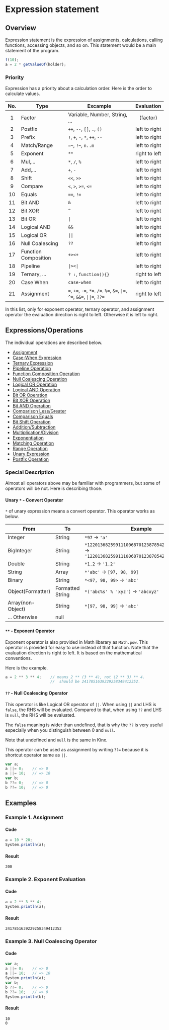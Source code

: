 # Expression statement

## Overview

Expression statement is the expression of assignments, calculations, calling functions, accessing objects, and so on.
This statement would be a main statement of the program.

```javascript
f(10);
a = 2 * getValueOf(holder);
```

### Priority

Expression has a priority about a calculation order.
Here is the order to calculate values.

|  No.  |         Type         |                                                   Excample                                                    |  Evaluation   |
| :---: | -------------------- | ------------------------------------------------------------------------------------------------------------- | :-----------: |
|   1   | Factor               | Variable, Number, String, ...                                                                                 |   (factor)    |
|   2   | Postfix              | `++`, `--`, `[]`, `.`, `()`                                                                                   | left to right |
|   3   | Prefix               | `!`, `+`, `-`, `*`, `++`, `--`                                                                                | left to right |
|   4   | Match/Range          | `=~`, `!~`, `n..m`                                                                                            | left to right |
|   5   | Exponent             | `**`                                                                                                          | right to left |
|   6   | Mul,...              | `*`, `/`, `%`                                                                                                 | left to right |
|   7   | Add,...              | `+`, `-`                                                                                                      | left to right |
|   8   | Shift                | `<<`, `>>`                                                                                                    | left to right |
|   9   | Compare              | `<`, `>`, `>=`, `<=`                                                                                          | left to right |
|  10   | Equals               | `==`, `!=`                                                                                                    | left to right |
|  11   | Bit AND              | `&`                                                                                                           | left to right |
|  12   | Bit XOR              | `^`                                                                                                           | left to right |
|  13   | Bit OR               | <code>&#124;</code>                                                                                           | left to right |
|  14   | Logical AND          | `&&`                                                                                                          | left to right |
|  15   | Logical OR           | <code>&#124;&#124;</code>                                                                                     | left to right |
|  16   | Null Coalescing      | `??`                                                                                                          | left to right |
|  17   | Function Composition | <code>+&gt;</code><code>&lt;+</code>                                                                          | left to right |
|  18   | Pipeline             | <code>&#124;&gt;</code><code>&lt;&#124;</code>                                                                | left to right |
|  19   | Ternary, ...         | ` ? : `, `function(){}`                                                                                       | right to left |
|  20   | Case When            | `case-when`                                                                                                   | left to right |
|  21   | Assignment           | `=`, `+=`, `-=`, `*=`. `/=`. `%=`, `&=`, <code>&#124;=</code>, `^=`, `&&=`, <code>&#124;&#124;=</code>, `??=` | right to left |

In this list, only for exponent operator, ternary operator, and assignment operator the evaluation direction is right to left.
Otherwise it is left to right.

## Expressions/Operations

The individual operations are described below.

*   [Assignment](expression/assign.md)
*   [Case-When Expression](expression/case_when.md)
*   [Ternary Expression](expression/ternary.md)
*   [Pipeline Operation](expression/pipeline.md)
*   [Function Composition Operation](expression/function_composition.md)
*   [Null Coalescing Operation](expression/null_coalescing.md)
*   [Logical OR Operation](expression/logical_or.md)
*   [Logical AND Operation](expression/logical_and.md)
*   [Bit OR Operation](expression/bit_or.md)
*   [Bit XOR Operation](expression/bit_xor.md)
*   [Bit AND Operation](expression/bit_and.md)
*   [Comparison Less/Greater](expression/comparison.md)
*   [Comparison Equals](expression/equals.md)
*   [Bit Shift Operation](expression/bit_shift.md)
*   [Addition/Subtraction](expression/add_sub.md)
*   [Multiplication/Division](expression/mul_div.md)
*   [Exponentiation](expression/exponent.md)
*   [Matching Operation](expression/matching.md)
*   [Range Operation](expression/range.md)
*   [Unary Expression](expression/unary.md)
*   [Postfix Operation](expression/postfix.md)

### Special Description

Almost all operators above may be familiar with programmers, but some of operators will be not.
Here is describing those.

#### Unary `*` - Convert Operator

`*` of unary expression means a convert operator.
This operator works as below.

|       From        |        To        |                                             Example                                             |
| ----------------- | ---------------- | ----------------------------------------------------------------------------------------------- |
| Integer           | String           | `*97` -> `'a'`                                                                                  |
| BigInteger        | String           | `*122013682599111006870123878542304692625357` -> `'122013682599111006870123878542304692625357'` |
| Double            | String           | `*1.2` -> `'1.2'`                                                                               |
| String            | Array            | `*'abc'` -> `[97, 98, 99]`                                                                      |
| Binary            | String           | `*<97, 98, 99>` -> `'abc'`                                                                      |
| Object(Formatter) | Formatted String | `*('abc%s' % 'xyz')` -> `'abcxyz'`                                                              |
| Array(non-Object) | String           | `*[97, 98, 99]` -> `'abc'`                                                                      |
| ... Otherwise     | null             |                                                                                                 |

#### `**` - Exponent Operator

Exponent operator is also provided in Math libarary as `Math.pow`.
This operator is provided for easy to use instead of that function.
Note that the evaluation direction is right to left.
It is based on the mathematical conventions.

Here is the example.

```javascript
a = 2 ** 3 ** 4;    // means 2 ** (3 ** 4), not (2 ** 3) ** 4.
                    //  should be 2417851639229258349412352.
```

#### `??` - Null Coalescing Operator

This operator is like Logical OR operator of `||`.
When using `||` and LHS is `false`, the RHS will be evaluated.
Compared to that, when using `??` and LHS is `null`, the RHS will be evaluated.

The `false` meaning is wider than undefined,
that is why the `??` is very useful especially when you distinguish between 0 and `null`.

Note that undefined and `null` is the same in Kinx.

This operator can be used as assignment by writing `??=` because it is shortcut operator same as `||`.

```javascript
var a;
a ||= 0;    // => 0
a ||= 10;   // => 10
var b;
b ??= 0;    // => 0
b ??= 10;   // => 0
```

## Examples

### Example 1. Assignment

#### Code

```javascript
a = 10 * 20;
System.println(a);
```

#### Result

```
200
```

### Example 2. Exponent Evaluation

#### Code

```javascript
a = 2 ** 3 ** 4;
System.println(a);
```

#### Result

```
2417851639229258349412352
```

### Example 3. Null Coalescing Operator

#### Code

```javascript
var a;
a ||= 0;    // => 0
a ||= 10;   // => 10
System.println(a);
var b;
b ??= 0;    // => 0
b ??= 10;   // => 0
System.println(b);
```

#### Result

```
10
0
```


